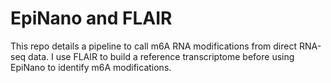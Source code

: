 # EpiNano and FLAIR

This repo details a pipeline to call m6A RNA modifications from direct RNA-seq data. I use FLAIR to build a reference transcriptome before using EpiNano to 
identify m6A modifications.
